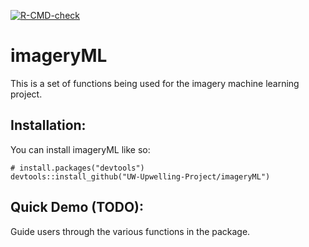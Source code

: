 <!-- badges: start -->
[![R-CMD-check](https://github.com/UW-Upwelling-Project/imageryML/workflows/R-CMD-check/badge.svg)](https://github.com/UW-Upwelling-Project/imageryML/actions)
<!-- badges: end -->

# imageryML

This is a set of functions being used for the imagery machine learning project.

## Installation:

You can install imageryML like so:

```
# install.packages("devtools")
devtools::install_github("UW-Upwelling-Project/imageryML")
```

## Quick Demo (TODO):

Guide users through the various functions in the package.
